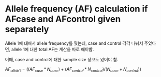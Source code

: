 # Allele frequency (AF) calculation if AFcase and AFcontrol given separately

Allele 1에 대해서 allele frequency를 줬는데, case and control 각각 나눠서 주었다면, allele 1에 대한 total AF는 계산을 따로 해야함.

이때, case and control에 대한 sample size 정보도 있어야 함.

$AF_{allele 1} = ((AF_{case} * N_{case})  + (AF_{control} * N_{control}) / (N_{case} + N_{control}))$
